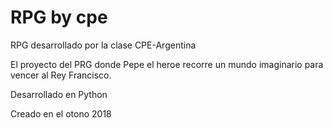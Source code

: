 # RPG by cpe
RPG desarrollado por la clase CPE-Argentina

El proyecto del PRG donde Pepe el heroe recorre un mundo imaginario para vencer al Rey Francisco.

Desarrollado en Python

Creado en el otono 2018
